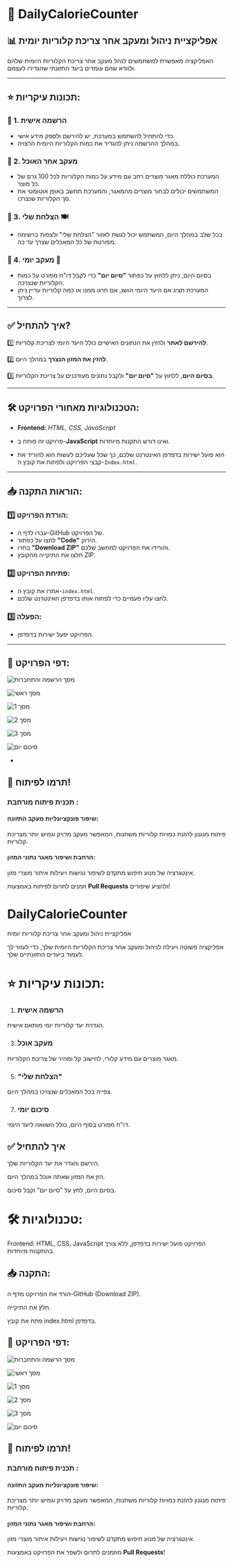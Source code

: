 
# 🥗 DailyCalorieCounter

## 📊 אפליקציית ניהול ומעקב אחר צריכת קלוריות יומית

האפליקציה מאפשרת למשתמשים לנהל מעקב אחר צריכת הקלוריות היומית שלהם ולוודא שהם עומדים ביעד התזונתי שהגדירו לעצמם.

---

## **⭐ תכונות עיקריות:**

### 🔹 1. **הרשמה אישית**
- כדי להתחיל להשתמש במערכת, יש להירשם ולספק מידע אישי.
- במהלך ההרשמה ניתן להגדיר את כמות הקלוריות היומית הרצויה.

### 🔹 2. **מעקב אחר האוכל**
- המערכת כוללת מאגר מוצרים רחב עם מידע על כמות הקלוריות לכל 100 גרם של כל מוצר.
- המשתמשים יכולים לבחור מוצרים מהמאגר, והמערכת תחשב באופן אוטומטי את סך הקלוריות שנצרכו.

### 🔹 3. **הצלחת שלי** 🍽️
- בכל שלב במהלך היום, המשתמש יכול לגשת לאזור "הצלחת שלי" ולצפות ברשימה מפורטת של כל המאכלים שצרך עד כה.

### 🔹 4. **מעקב יומי** 📅
- בסיום היום, ניתן ללחוץ על כפתור **"סיום יום"** כדי לקבל דו"ח מפורט על כמות הקלוריות שנצרכה.
- המערכת תציג אם היעד היומי הושג, אם חרגו ממנו או כמה קלוריות עדיין ניתן לצרוך.

---

## ✅ **איך להתחיל?**

1️⃣ **להירשם לאתר** ולהזין את הנתונים האישיים כולל היעד היומי לצריכת קלוריות.

2️⃣ **להזין את המזון הנצרך** במהלך היום.

3️⃣ **בסיום היום**, ללחוץ על **"סיום יום"** ולקבל נתונים מעודכנים על צריכת הקלוריות.

---

## 🛠️ **הטכנולוגיות מאחורי הפרויקט:**

- **Frontend:** *HTML, CSS, JavaScript*

  
- פרויקט זה פותח ב-**JavaScript** ואינו דורש התקנות מיוחדות.
  
- הוא פועל ישירות בדפדפן האינטרנט שלכם, כך שכל שעליכם לעשות הוא להוריד את קבצי הפרויקט ולפתוח את קובץ ה-`Index.html`.

---

## 📥 **הוראות התקנה:**

### 1️⃣ **הורדת הפרויקט:**
- עברו לדף ה-GitHub של הפרויקט.
- לחצו על כפתור **"Code"** הירוק.
- בחרו **"Download ZIP"** והורידו את הפרויקט למחשב שלכם.
- חלצו את התיקייה מהקובץ ZIP.

### 2️⃣ **פתיחת הפרויקט:**
- אתרו את קובץ ה-`index.html`.
- לחצו עליו פעמיים כדי לפתוח אותו בדפדפן האינטרנט שלכם.

### 3️⃣ **הפעלה:**
- הפרויקט יפעל ישירות בדפדפן.

---

## 📸 **דפי הפרויקט:**

![מסך הרשמה והתחברות](IMG_FOR_README/login_screan.png)

![מסך ראשי](IMG_FOR_README/main_screan.png)

![מסך 1](IMG_FOR_README/1_screan.png)

![מסך 2](IMG_FOR_README/2_screan.png)

![מסך 3](IMG_FOR_README/3_screan.png)

![סיכום יום](IMG_FOR_README/sum_screan.png)

-

## 🤝 תרמו לפיתוח!

### תכנית פיתוח מורחבת :

#### שיפור פונקציונליות מעקב התזונה:

פיתוח מנגנון להזנת כמויות קלוריות משתנות, המאפשר מעקב מדויק וגמיש יותר מצריכת קלוריות.

#### הרחבת ושיפור מאגר נתוני המזון:

אינטגרציה של מנוע חיפוש מתקדם לשיפור נגישות ויעילות איתור מוצרי מזון.

וזמנים לתרום לפיתוח באמצעות **Pull Requests** ולהציע שיפורים!














 # DailyCalorieCounter
אפליקציית ניהול ומעקב אחר צריכת קלוריות יומית

אפליקציה פשוטה ויעילה לניהול ומעקב אחר צריכת הקלוריות היומית שלך, כדי לעזור לך לעמוד ביעדים התזונתיים שלך.

# ⭐ תכונות עיקריות:

1. ### הרשמה אישית
הגדרת יעד קלוריות יומי מותאם אישית.

3. ### מעקב אוכל
מאגר מוצרים עם מידע קלורי, לחישוב קל ומהיר של צריכת הקלוריות.

5. ### "הצלחת שלי" ️
צפייה בכל המאכלים שנצרכו במהלך היום.

7. ### סיכום יומי
דו"ח מפורט בסוף היום, כולל השוואה ליעד היומי.

## ✅ איך להתחיל

הירשם והגדר את יעד הקלוריות שלך.

הזן את המזון שאתה אוכל במהלך היום.

בסיום היום, לחץ על "סיום יום" וקבל סיכום.

 #  🛠️ טכנולוגיות:
Frontend: HTML, CSS, JavaScript
הפרויקט פועל ישירות בדפדפן, ללא צורך בהתקנות מיוחדות.

 ## 📥 התקנה:

הורד את הפרויקט מדף ה-GitHub (Download ZIP).

חלץ את התיקייה.

פתח את קובץ index.html בדפדפן.

## 📸 **דפי הפרויקט:**

![מסך הרשמה והתחברות](IMG_FOR_README/login_screan.png)

![מסך ראשי](IMG_FOR_README/main_screan.png)

![מסך 1](IMG_FOR_README/1_screan.png)

![מסך 2](IMG_FOR_README/2_screan.png)

![מסך 3](IMG_FOR_README/3_screan.png)

![סיכום יום](IMG_FOR_README/sum_screan.png)

## 🤝 תרמו לפיתוח!

### תכנית פיתוח מורחבת :

 #### שיפור פונקציונליות מעקב התזונה:

פיתוח מנגנון להזנת כמויות קלוריות משתנות, המאפשר מעקב מדויק וגמיש יותר מצריכת קלוריות.

#### הרחבת ושיפור מאגר נתוני המזון:

אינטגרציה של מנוע חיפוש מתקדם לשיפור נגישות ויעילות איתור מוצרי מזון.

מוזמנים לתרום ולשפר את הפרויקט באמצעות **Pull Requests**!




